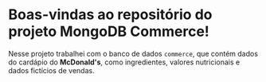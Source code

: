 # Boas-vindas ao repositório do projeto MongoDB Commerce!

  Nesse projeto trabalhei com o banco de dados `commerce`, que contém dados do cardápio do **McDonald's**, como ingredientes, valores nutricionais e dados fictícios de vendas. 

